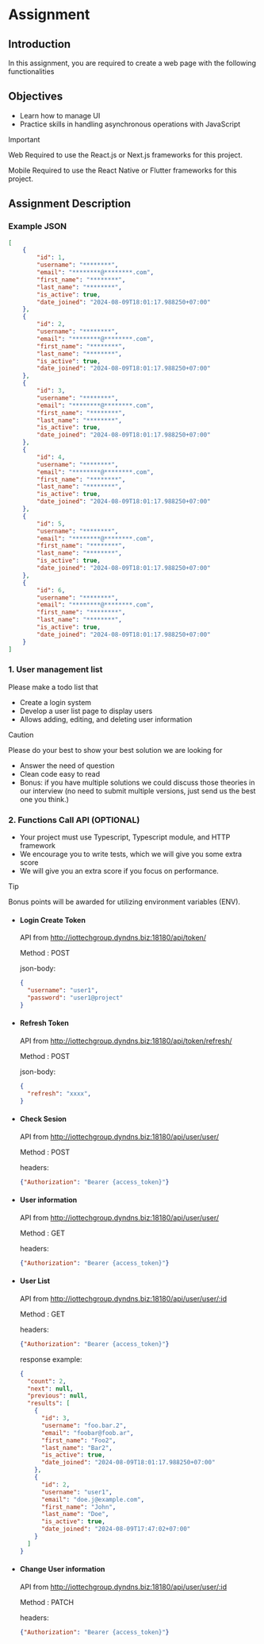 # Assignment

## Introduction
In this assignment, you are required to create a web page with the following functionalities

## Objectives

- Learn how to manage UI
- Practice skills in handling asynchronous operations with JavaScript

  
> [!IMPORTANT]
> Web Required to use the React.js or Next.js frameworks for this project.
> 
> Mobile Required to use the React Native or Flutter frameworks for this project.

## Assignment Description

### Example JSON

```json
[
    {
        "id": 1,
        "username": "********",
        "email": "********@********.com",
        "first_name": "********",
        "last_name": "********",
        "is_active": true,
        "date_joined": "2024-08-09T18:01:17.988250+07:00"
    },
    {
        "id": 2,
        "username": "********",
        "email": "********@********.com",
        "first_name": "********",
        "last_name": "********",
        "is_active": true,
        "date_joined": "2024-08-09T18:01:17.988250+07:00"
    },
    {
        "id": 3,
        "username": "********",
        "email": "********@********.com",
        "first_name": "********",
        "last_name": "********",
        "is_active": true,
        "date_joined": "2024-08-09T18:01:17.988250+07:00"
    },
    {
        "id": 4,
        "username": "********",
        "email": "********@********.com",
        "first_name": "********",
        "last_name": "********",
        "is_active": true,
        "date_joined": "2024-08-09T18:01:17.988250+07:00"
    },
    {
        "id": 5,
        "username": "********",
        "email": "********@********.com",
        "first_name": "********",
        "last_name": "********",
        "is_active": true,
        "date_joined": "2024-08-09T18:01:17.988250+07:00"
    },
    {
        "id": 6,
        "username": "********",
        "email": "********@********.com",
        "first_name": "********",
        "last_name": "********",
        "is_active": true,
        "date_joined": "2024-08-09T18:01:17.988250+07:00"
    }
]
```
### 1. User management list

Please make a todo list that
- Create a login system
- Develop a user list page to display users
- Allows adding, editing, and deleting user information
  
> [!CAUTION]
> Please do your best to show your best solution we are looking for
> - Answer the need of question
> - Clean code easy to read
> - Bonus: if you have multiple solutions we could discuss those theories in our interview (no need to submit multiple versions, just send us the best one you think.)

### 2. Functions Call API (OPTIONAL)

- Your project must use Typescript, Typescript module, and HTTP framework
- We encourage you to write tests, which we will give you some extra score
- We will give you an extra score if you focus on performance.

> [!TIP]
> Bonus points will be awarded for utilizing environment variables (ENV).

- #### Login Create Token

  API from <http://iottechgroup.dyndns.biz:18180/api/token/>
  
  Method : POST

  json-body:
  ```json
  {
    "username": "user1",
    "password": "user1@project"
  }
  ```
- #### Refresh Token

  API from <http://iottechgroup.dyndns.biz:18180/api/token/refresh/>
  
  Method : POST
  
  json-body:
  ```json
  {
    "refresh": "xxxx",
  }
  ```

- #### Check Sesion

  API from <http://iottechgroup.dyndns.biz:18180/api/user/user/>

  Method : POST

  headers:
  ```json
  {"Authorization": "Bearer {access_token}"}
  ```

- #### User information

  API from <http://iottechgroup.dyndns.biz:18180/api/user/user/>

  Method : GET

  headers:
  ```json
  {"Authorization": "Bearer {access_token}"}
  ```

- #### User List

  API from <http://iottechgroup.dyndns.biz:18180/api/user/user/:id>

  Method : GET

  headers:
  ```json
  {"Authorization": "Bearer {access_token}"}
  ```

  response example:

  ```json
  {
    "count": 2,
    "next": null,
    "previous": null,
    "results": [
      {
        "id": 3,
        "username": "foo.bar.2",
        "email": "foobar@foob.ar",
        "first_name": "Foo2",
        "last_name": "Bar2",
        "is_active": true,
        "date_joined": "2024-08-09T18:01:17.988250+07:00"
      },
      {
        "id": 2,
        "username": "user1",
        "email": "doe.j@example.com",
        "first_name": "John",
        "last_name": "Doe",
        "is_active": true,
        "date_joined": "2024-08-09T17:47:02+07:00"
      }
    ]
  }
  ```
  
- #### Change User information

  API from <http://iottechgroup.dyndns.biz:18180/api/user/user/:id>

  Method : PATCH

  headers:
  ```json
  {"Authorization": "Bearer {access_token}"}
  ```

